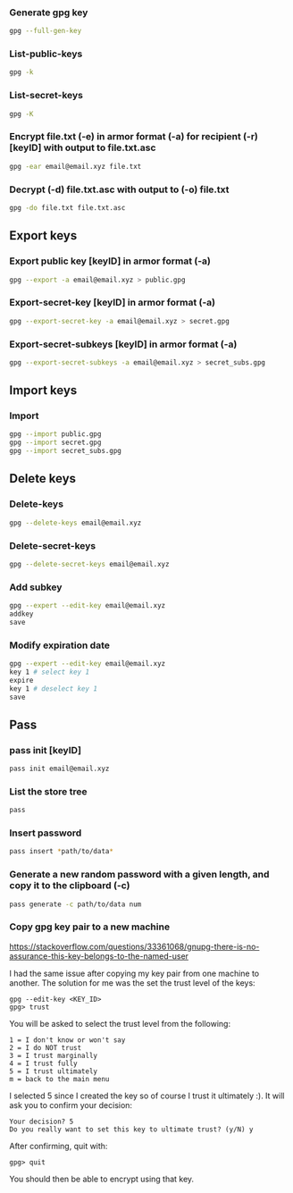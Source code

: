 ### Generate gpg key
```zsh
gpg --full-gen-key
```

### List-public-keys
```zsh
gpg -k
```

### List-secret-keys
```zsh
gpg -K
```

### Encrypt file.txt (-e) in armor format (-a) for recipient (-r) [keyID] with output to file.txt.asc
```zsh
gpg -ear email@email.xyz file.txt
```

### Decrypt (-d) file.txt.asc with output to (-o) file.txt
```zsh
gpg -do file.txt file.txt.asc
```

## Export keys
### Export public key [keyID] in armor format (-a)
```zsh
gpg --export -a email@email.xyz > public.gpg
```

### Export-secret-key [keyID] in armor format (-a)
```zsh
gpg --export-secret-key -a email@email.xyz > secret.gpg
```

### Export-secret-subkeys [keyID] in armor format (-a)
```zsh
gpg --export-secret-subkeys -a email@email.xyz > secret_subs.gpg
```

## Import keys
### Import
```zsh
gpg --import public.gpg
gpg --import secret.gpg
gpg --import secret_subs.gpg
```

## Delete keys
### Delete-keys
```zsh
gpg --delete-keys email@email.xyz
```

### Delete-secret-keys
```zsh
gpg --delete-secret-keys email@email.xyz
```

### Add subkey
```zsh
gpg --expert --edit-key email@email.xyz
addkey
save
```

### Modify expiration date
```zsh
gpg --expert --edit-key email@email.xyz
key 1 # select key 1
expire
key 1 # deselect key 1
save
```

## Pass
### pass init [keyID]
```zsh
pass init email@email.xyz
```

### List the store tree
```zsh
pass
```

### Insert password
```zsh
pass insert *path/to/data*
```

### Generate a new random password with a given length, and copy it to the clipboard (-c)
```zsh
pass generate -c path/to/data num
```

### Copy gpg key pair to a new machine

https://stackoverflow.com/questions/33361068/gnupg-there-is-no-assurance-this-key-belongs-to-the-named-user

I had the same issue after copying my key pair from one machine to another. The
solution for me was the set the trust level of the keys:

```
gpg --edit-key <KEY_ID>
gpg> trust
```
You will be asked to select the trust level from the following:

```
1 = I don't know or won't say
2 = I do NOT trust
3 = I trust marginally
4 = I trust fully
5 = I trust ultimately
m = back to the main menu
```
I selected 5 since I created the key so of course I trust it ultimately :). It
will ask you to confirm your decision:

```
Your decision? 5
Do you really want to set this key to ultimate trust? (y/N) y
```
After confirming, quit with:

```
gpg> quit
```
You should then be able to encrypt using that key.
